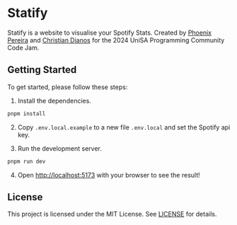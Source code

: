# Statify

Statify is a website to visualise your Spotify Stats. Created by [Phoenix Pereira](https://github.com/phoenixpereira) and [Christian Dianos](https://github.com/ChristianDianos) for the 2024 UniSA Programming Community Code Jam.

## Getting Started

To get started, please follow these steps:

1. Install the dependencies.

```bash
pnpm install
```

2. Copy `.env.local.example` to a new file `.env.local` and set the Spotify api key.

3. Run the development server.

```bash
pnpm run dev
```

4. Open [http://localhost:5173](http://localhost:5173) with your browser to see the result!

## License

This project is licensed under the MIT License.
See [LICENSE](LICENSE) for details.
